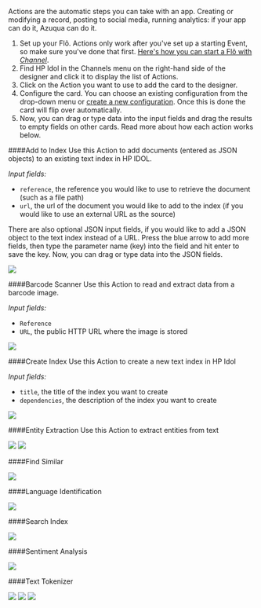 
Actions are the automatic steps you can take with an app. Creating or modifying a record, posting to social media, running analytics: if your app can do it, Azuqua can do it. 

1. Set up your Fl&otilde;. Actions only work after you've set up a starting Event, so make sure you've done that first. [Here's how you can start a Fl&otilde; with *Channel*]().
2. Find HP Idol in the Channels menu on the right-hand side of the designer and click it to display the list of Actions.
3. Click on the Action you want to use to add the card to the designer. 
4. Configure the card. You can choose an existing configuration from the drop-down menu or [create a new configuration](). Once this is done the card will flip over automatically. 
5. Now, you can drag or type data into the input fields and drag the results to empty fields on other cards. Read more about how each action works below.

####Add to Index
Use this Action to add documents (entered as JSON objects) to an existing text index in HP IDOL.

*Input fields:*

* `reference`, the reference you would like to use to retrieve the document (such as a file path)
* `url`, the url of the document you would like to add to the index (if you would like to use an external URL as the source)

There are also optional JSON input fields, if you would like to add a JSON object to the text index instead of a URL. Press the blue arrow to add more fields, then type the parameter name (key) into the field and hit enter to save the key. Now, you can drag or type data into the JSON fields. 

<div>
    <div class="leftcol">
    </div>
    <div class="rightcol">
    	<img src="https://s3.amazonaws.com/azuqua_static/help-center/Channels/hp-idol-ondemand/hp-idol-action-addtoindex-2.png">
    </div>
</div>


####Barcode Scanner
Use this Action to read and extract data from a barcode image. 

*Input fields:*

* `Reference`<!--According to the docs, reference is "An IDOL OnDemand reference obtained from either the Expand Container or Store Object API. The corresponding image is passed to the API" but users have no action that obtains this info. Can we add it?-->
* `URL`, the public HTTP URL where the image is stored

<div>
    <div class="leftcol">
    </div>
    <div class="rightcol">
    	<img src="https://s3.amazonaws.com/azuqua_static/help-center/Channels/hp-idol-ondemand/hp-idol-action-barcodescanner.png">
    </div>
</div>

####Create Index
Use this Action to create a new text index in HP Idol

*Input fields:*

* `title`, the title of the index you want to create
* `dependencies`, the description of the index you want to create

<div>
    <div class="leftcol">
    </div>
    <div class="rightcol">
    	<img src="https://s3.amazonaws.com/azuqua_static/help-center/Channels/hp-idol-ondemand/hp-idol-action-createindex.png">
    </div>
</div>

####Entity Extraction
Use this Action to extract entities from text 

<div class="wrapper">
    <div class="leftcol">
    </div>
    <div class="rightcol">
    	<img src="https://s3.amazonaws.com/azuqua_static/help-center/Channels/hp-idol-ondemand/hp-idol-action-entityextraction-1.png">
    	<img src="https://s3.amazonaws.com/azuqua_static/help-center/Channels/hp-idol-ondemand/hp-idol-action-entityextraction-2.png">
    </div>
</div>

####Find Similar
<div class="wrapper">
    <div class="leftcol">
    </div>
    <div class="rightcol">
    	<img src="https://s3.amazonaws.com/azuqua_static/help-center/Channels/hp-idol-ondemand/hp-idol-action-findsimilar.png">
    </div>
</div>

####Language Identification
<div class="wrapper">
    <div class="leftcol">
    </div>
    <div class="rightcol">
    	<img src="https://s3.amazonaws.com/azuqua_static/help-center/Channels/hp-idol-ondemand/hp-idol-action-languageidentification.png"
    </div>
</div>

####Search Index
<div class="wrapper">
    <div class="leftcol">
    </div>
    <div class="rightcol">
    	<img src="https://s3.amazonaws.com/azuqua_static/help-center/Channels/hp-idol-ondemand/hp-idol-action-searchindex.png">
    </div>
</div>

####Sentiment Analysis
<div class="wrapper">
    <div class="leftcol">
    </div>
    <div class="rightcol">
    	<img src="https://s3.amazonaws.com/azuqua_static/help-center/Channels/hp-idol-ondemand/hp-idol-action-sentimentanalysis.png">
    </div>
</div>

####Text Tokenizer
<div class="wrapper">
    <div class="leftcol">
    </div>
    <div class="rightcol">
    	<img src="https://s3.amazonaws.com/azuqua_static/help-center/Channels/hp-idol-ondemand/hp-idol-action-texttokenizer-1.png">
    	<img src="https://s3.amazonaws.com/azuqua_static/help-center/Channels/hp-idol-ondemand/hp-idol-action-texttokenizer-2.png">
    	<img src="https://s3.amazonaws.com/azuqua_static/help-center/Channels/hp-idol-ondemand/hp-idol-action-texttokenizer-3.png">
    </div>
</div>